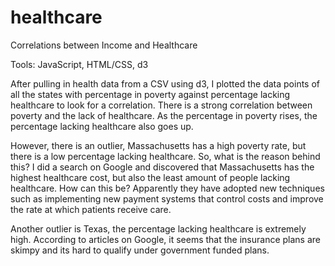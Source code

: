 # healthcare

Correlations between Income and Healthcare

Tools: JavaScript, HTML/CSS, d3

After pulling in health data from a CSV using d3, I plotted the data points of all the states with percentage in poverty against percentage lacking healthcare to look for a correlation. There is a strong correlation between poverty and the lack of healthcare. As the percentage in poverty rises, the percentage lacking healthcare also goes up.

However, there is an outlier, Massachusetts has a high poverty rate, but there is a low percentage lacking healthcare. So, what is the reason behind this? I did a search on Google and discovered that Massachusetts has the highest healthcare cost, but also the least amount of people lacking healthcare. How can this be? Apparently they have adopted new techniques such as implementing new payment systems that control costs and improve the rate at which patients receive care.

Another outlier is Texas, the percentage lacking healthcare is extremely high. According to articles on Google, it seems that the insurance plans are skimpy and its hard to qualify under government funded plans.